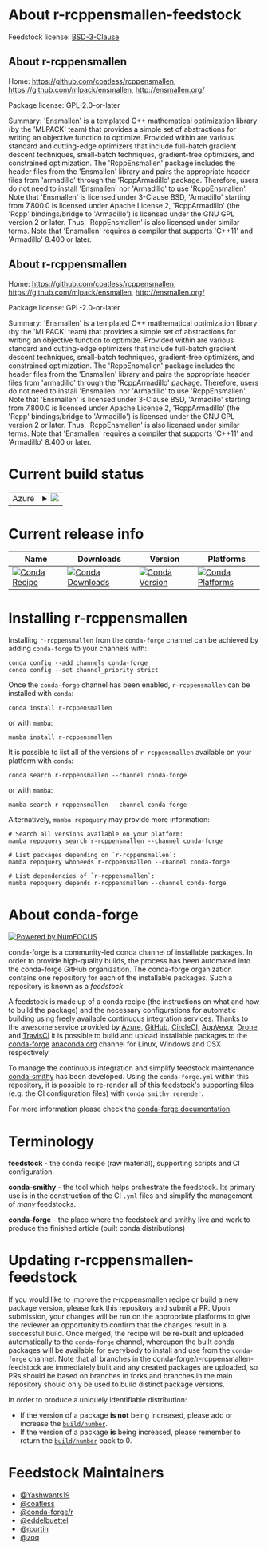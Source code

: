 About r-rcppensmallen-feedstock
===============================

Feedstock license: [BSD-3-Clause](https://github.com/conda-forge/r-rcppensmallen-feedstock/blob/main/LICENSE.txt)


About r-rcppensmallen
---------------------

Home: https://github.com/coatless/rcppensmallen, https://github.com/mlpack/ensmallen, http://ensmallen.org/

Package license: GPL-2.0-or-later

Summary: 'Ensmallen' is a templated C++ mathematical optimization library (by the 'MLPACK' team) that provides a simple set of abstractions for writing an objective function to optimize. Provided within are various standard and cutting-edge optimizers that include full-batch gradient descent techniques, small-batch techniques, gradient-free optimizers, and constrained optimization. The 'RcppEnsmallen' package includes the header files from the 'Ensmallen' library and pairs the appropriate header files from 'armadillo' through the 'RcppArmadillo' package. Therefore, users do not need to install 'Ensmallen' nor 'Armadillo' to use 'RcppEnsmallen'. Note that 'Ensmallen' is licensed under 3-Clause BSD, 'Armadillo' starting from 7.800.0 is licensed under Apache License 2, 'RcppArmadillo' (the 'Rcpp' bindings/bridge to 'Armadillo') is licensed under the GNU GPL version 2 or later. Thus, 'RcppEnsmallen' is also licensed under similar terms. Note that 'Ensmallen' requires a compiler that supports 'C++11' and 'Armadillo' 8.400 or later.

About r-rcppensmallen
---------------------

Home: https://github.com/coatless/rcppensmallen, https://github.com/mlpack/ensmallen, http://ensmallen.org/

Package license: GPL-2.0-or-later

Summary: 'Ensmallen' is a templated C++ mathematical optimization library (by the 'MLPACK' team) that provides a simple set of abstractions for writing an objective function to optimize. Provided within are various standard and cutting-edge optimizers that include full-batch gradient descent techniques, small-batch techniques, gradient-free optimizers, and constrained optimization. The 'RcppEnsmallen' package includes the header files from the 'Ensmallen' library and pairs the appropriate header files from 'armadillo' through the 'RcppArmadillo' package. Therefore, users do not need to install 'Ensmallen' nor 'Armadillo' to use 'RcppEnsmallen'. Note that 'Ensmallen' is licensed under 3-Clause BSD, 'Armadillo' starting from 7.800.0 is licensed under Apache License 2, 'RcppArmadillo' (the 'Rcpp' bindings/bridge to 'Armadillo') is licensed under the GNU GPL version 2 or later. Thus, 'RcppEnsmallen' is also licensed under similar terms. Note that 'Ensmallen' requires a compiler that supports 'C++11' and 'Armadillo' 8.400 or later.

Current build status
====================


<table>
    
  <tr>
    <td>Azure</td>
    <td>
      <details>
        <summary>
          <a href="https://dev.azure.com/conda-forge/feedstock-builds/_build/latest?definitionId=11034&branchName=main">
            <img src="https://dev.azure.com/conda-forge/feedstock-builds/_apis/build/status/r-rcppensmallen-feedstock?branchName=main">
          </a>
        </summary>
        <table>
          <thead><tr><th>Variant</th><th>Status</th></tr></thead>
          <tbody><tr>
              <td>linux_64_r_base4.3</td>
              <td>
                <a href="https://dev.azure.com/conda-forge/feedstock-builds/_build/latest?definitionId=11034&branchName=main">
                  <img src="https://dev.azure.com/conda-forge/feedstock-builds/_apis/build/status/r-rcppensmallen-feedstock?branchName=main&jobName=linux&configuration=linux%20linux_64_r_base4.3" alt="variant">
                </a>
              </td>
            </tr><tr>
              <td>linux_64_r_base4.4</td>
              <td>
                <a href="https://dev.azure.com/conda-forge/feedstock-builds/_build/latest?definitionId=11034&branchName=main">
                  <img src="https://dev.azure.com/conda-forge/feedstock-builds/_apis/build/status/r-rcppensmallen-feedstock?branchName=main&jobName=linux&configuration=linux%20linux_64_r_base4.4" alt="variant">
                </a>
              </td>
            </tr><tr>
              <td>osx_64_r_base4.3</td>
              <td>
                <a href="https://dev.azure.com/conda-forge/feedstock-builds/_build/latest?definitionId=11034&branchName=main">
                  <img src="https://dev.azure.com/conda-forge/feedstock-builds/_apis/build/status/r-rcppensmallen-feedstock?branchName=main&jobName=osx&configuration=osx%20osx_64_r_base4.3" alt="variant">
                </a>
              </td>
            </tr><tr>
              <td>osx_64_r_base4.4</td>
              <td>
                <a href="https://dev.azure.com/conda-forge/feedstock-builds/_build/latest?definitionId=11034&branchName=main">
                  <img src="https://dev.azure.com/conda-forge/feedstock-builds/_apis/build/status/r-rcppensmallen-feedstock?branchName=main&jobName=osx&configuration=osx%20osx_64_r_base4.4" alt="variant">
                </a>
              </td>
            </tr><tr>
              <td>win_64_r_base4.3</td>
              <td>
                <a href="https://dev.azure.com/conda-forge/feedstock-builds/_build/latest?definitionId=11034&branchName=main">
                  <img src="https://dev.azure.com/conda-forge/feedstock-builds/_apis/build/status/r-rcppensmallen-feedstock?branchName=main&jobName=win&configuration=win%20win_64_r_base4.3" alt="variant">
                </a>
              </td>
            </tr><tr>
              <td>win_64_r_base4.4</td>
              <td>
                <a href="https://dev.azure.com/conda-forge/feedstock-builds/_build/latest?definitionId=11034&branchName=main">
                  <img src="https://dev.azure.com/conda-forge/feedstock-builds/_apis/build/status/r-rcppensmallen-feedstock?branchName=main&jobName=win&configuration=win%20win_64_r_base4.4" alt="variant">
                </a>
              </td>
            </tr>
          </tbody>
        </table>
      </details>
    </td>
  </tr>
</table>

Current release info
====================

| Name | Downloads | Version | Platforms |
| --- | --- | --- | --- |
| [![Conda Recipe](https://img.shields.io/badge/recipe-r--rcppensmallen-green.svg)](https://anaconda.org/conda-forge/r-rcppensmallen) | [![Conda Downloads](https://img.shields.io/conda/dn/conda-forge/r-rcppensmallen.svg)](https://anaconda.org/conda-forge/r-rcppensmallen) | [![Conda Version](https://img.shields.io/conda/vn/conda-forge/r-rcppensmallen.svg)](https://anaconda.org/conda-forge/r-rcppensmallen) | [![Conda Platforms](https://img.shields.io/conda/pn/conda-forge/r-rcppensmallen.svg)](https://anaconda.org/conda-forge/r-rcppensmallen) |

Installing r-rcppensmallen
==========================

Installing `r-rcppensmallen` from the `conda-forge` channel can be achieved by adding `conda-forge` to your channels with:

```
conda config --add channels conda-forge
conda config --set channel_priority strict
```

Once the `conda-forge` channel has been enabled, `r-rcppensmallen` can be installed with `conda`:

```
conda install r-rcppensmallen
```

or with `mamba`:

```
mamba install r-rcppensmallen
```

It is possible to list all of the versions of `r-rcppensmallen` available on your platform with `conda`:

```
conda search r-rcppensmallen --channel conda-forge
```

or with `mamba`:

```
mamba search r-rcppensmallen --channel conda-forge
```

Alternatively, `mamba repoquery` may provide more information:

```
# Search all versions available on your platform:
mamba repoquery search r-rcppensmallen --channel conda-forge

# List packages depending on `r-rcppensmallen`:
mamba repoquery whoneeds r-rcppensmallen --channel conda-forge

# List dependencies of `r-rcppensmallen`:
mamba repoquery depends r-rcppensmallen --channel conda-forge
```


About conda-forge
=================

[![Powered by
NumFOCUS](https://img.shields.io/badge/powered%20by-NumFOCUS-orange.svg?style=flat&colorA=E1523D&colorB=007D8A)](https://numfocus.org)

conda-forge is a community-led conda channel of installable packages.
In order to provide high-quality builds, the process has been automated into the
conda-forge GitHub organization. The conda-forge organization contains one repository
for each of the installable packages. Such a repository is known as a *feedstock*.

A feedstock is made up of a conda recipe (the instructions on what and how to build
the package) and the necessary configurations for automatic building using freely
available continuous integration services. Thanks to the awesome service provided by
[Azure](https://azure.microsoft.com/en-us/services/devops/), [GitHub](https://github.com/),
[CircleCI](https://circleci.com/), [AppVeyor](https://www.appveyor.com/),
[Drone](https://cloud.drone.io/welcome), and [TravisCI](https://travis-ci.com/)
it is possible to build and upload installable packages to the
[conda-forge](https://anaconda.org/conda-forge) [anaconda.org](https://anaconda.org/)
channel for Linux, Windows and OSX respectively.

To manage the continuous integration and simplify feedstock maintenance
[conda-smithy](https://github.com/conda-forge/conda-smithy) has been developed.
Using the ``conda-forge.yml`` within this repository, it is possible to re-render all of
this feedstock's supporting files (e.g. the CI configuration files) with ``conda smithy rerender``.

For more information please check the [conda-forge documentation](https://conda-forge.org/docs/).

Terminology
===========

**feedstock** - the conda recipe (raw material), supporting scripts and CI configuration.

**conda-smithy** - the tool which helps orchestrate the feedstock.
                   Its primary use is in the construction of the CI ``.yml`` files
                   and simplify the management of *many* feedstocks.

**conda-forge** - the place where the feedstock and smithy live and work to
                  produce the finished article (built conda distributions)


Updating r-rcppensmallen-feedstock
==================================

If you would like to improve the r-rcppensmallen recipe or build a new
package version, please fork this repository and submit a PR. Upon submission,
your changes will be run on the appropriate platforms to give the reviewer an
opportunity to confirm that the changes result in a successful build. Once
merged, the recipe will be re-built and uploaded automatically to the
`conda-forge` channel, whereupon the built conda packages will be available for
everybody to install and use from the `conda-forge` channel.
Note that all branches in the conda-forge/r-rcppensmallen-feedstock are
immediately built and any created packages are uploaded, so PRs should be based
on branches in forks and branches in the main repository should only be used to
build distinct package versions.

In order to produce a uniquely identifiable distribution:
 * If the version of a package **is not** being increased, please add or increase
   the [``build/number``](https://docs.conda.io/projects/conda-build/en/latest/resources/define-metadata.html#build-number-and-string).
 * If the version of a package **is** being increased, please remember to return
   the [``build/number``](https://docs.conda.io/projects/conda-build/en/latest/resources/define-metadata.html#build-number-and-string)
   back to 0.

Feedstock Maintainers
=====================

* [@Yashwants19](https://github.com/Yashwants19/)
* [@coatless](https://github.com/coatless/)
* [@conda-forge/r](https://github.com/orgs/conda-forge/teams/r/)
* [@eddelbuettel](https://github.com/eddelbuettel/)
* [@rcurtin](https://github.com/rcurtin/)
* [@zoq](https://github.com/zoq/)

